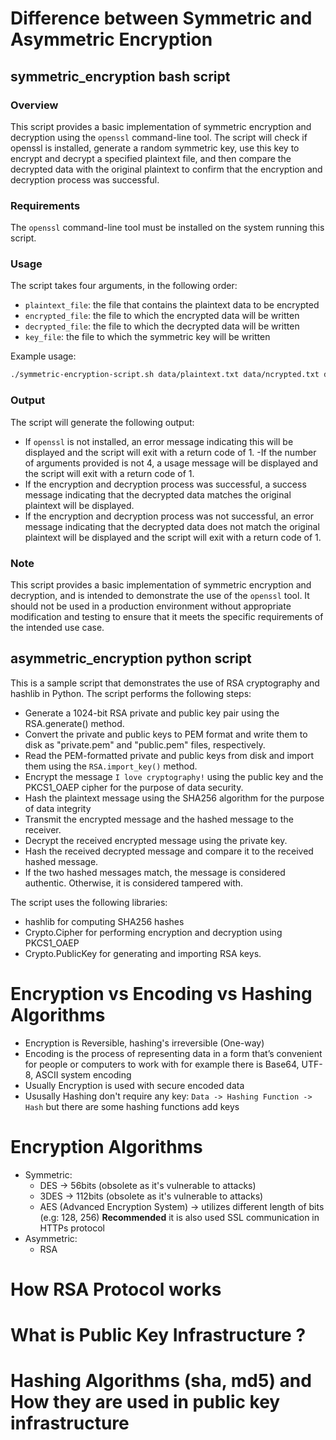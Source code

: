 # Difference between Symmetric and Asymmetric Encryption

## symmetric_encryption bash script
### Overview
This script provides a basic implementation of symmetric encryption and decryption using the `openssl` command-line tool. The script will check if openssl is installed, generate a random symmetric key, use this key to encrypt and decrypt a specified plaintext file, and then compare the decrypted data with the original plaintext to confirm that the encryption and decryption process was successful.

### Requirements
The `openssl` command-line tool must be installed on the system running this script.

### Usage
The script takes four arguments, in the following order:

- `plaintext_file`: the file that contains the plaintext data to be encrypted
- `encrypted_file`: the file to which the encrypted data will be written
- `decrypted_file`: the file to which the decrypted data will be written
- `key_file`: the file to which the symmetric key will be written

Example usage:
```bash
./symmetric-encryption-script.sh data/plaintext.txt data/ncrypted.txt data/decrypted.txt sample_keys/secret.key
```

### Output
The script will generate the following output:

- If `openssl` is not installed, an error message indicating this will be displayed and the script will exit with a return code of 1.
-If the number of arguments provided is not 4, a usage message will be displayed and the script will exit with a return code of 1.
- If the encryption and decryption process was successful, a success message indicating that the decrypted data matches the original plaintext will be displayed.
- If the encryption and decryption process was not successful, an error message indicating that the decrypted data does not match the original plaintext will be displayed and the script will exit with a return code of 1.

### Note
This script provides a basic implementation of symmetric encryption and decryption, and is intended to demonstrate the use of the `openssl` tool. It should not be used in a production environment without appropriate modification and testing to ensure that it meets the specific requirements of the intended use case.

## asymmetric_encryption python script
This is a sample script that demonstrates the use of RSA cryptography and hashlib in Python. The script performs the following steps:
- Generate a 1024-bit RSA private and public key pair using the RSA.generate() method.
- Convert the private and public keys to PEM format and write them to disk as "private.pem" and "public.pem" files, respectively.
- Read the PEM-formatted private and public keys from disk and import them using the `RSA.import_key()` method.
- Encrypt the message `I love cryptography!` using the public key and the PKCS1_OAEP cipher for the purpose of data security.
- Hash the plaintext message using the SHA256 algorithm for the purpose of data integrity
- Transmit the encrypted message and the hashed message to the receiver.
- Decrypt the received encrypted message using the private key.
- Hash the received decrypted message and compare it to the received hashed message.
- If the two hashed messages match, the message is considered authentic. Otherwise, it is considered tampered with.

The script uses the following libraries:
- hashlib for computing SHA256 hashes
- Crypto.Cipher for performing encryption and decryption using PKCS1_OAEP
- Crypto.PublicKey for generating and importing RSA keys.
# Encryption vs Encoding vs Hashing Algorithms
- Encryption is Reversible, hashing's irreversible (One-way)
- Encoding is the process of representing data in a form that’s convenient for people or computers to work with for example
there is Base64, UTF-8, ASCII system encoding
- Usually Encryption is used with secure encoded data
- Ususally Hashing don't require any key: `Data -> Hashing Function -> Hash` but there are some hashing functions add keys
# Encryption Algorithms
- Symmetric:
    - DES -> 56bits (obsolete as it's vulnerable to attacks)
    - 3DES -> 112bits (obsolete as it's vulnerable to attacks)
    - AES (Advanced Encryption System) -> utilizes different length of bits (e.g: 128, 256) **Recommended** it is also used
      SSL communication in HTTPs protocol 
- Asymmetric:
    - RSA
# How RSA Protocol works

# What is Public Key Infrastructure ?

# Hashing Algorithms (sha, md5) and How they are used in public key infrastructure
